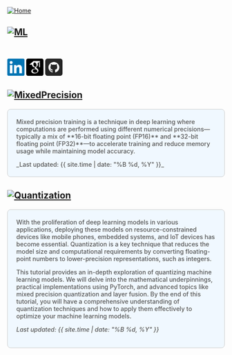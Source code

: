 [![Home](https://img.shields.io/badge/Home-Click%20Here-blue?style=flat&logo=homeadvisor&logoColor=white)](../)

## [![ML](https://img.shields.io/badge/ML-Selected_Topics_in_Machine_Learning-orange?style=for-the-badge&logo=github)](ML)

<br>


[<img src="../images/LinkedIn_logo_initials.png"  width="40" height="40">](https://www.linkedin.com/in/mehdi-seyfi-38189220/)   [<img src="../images/googlescholar.png"  width="40" height="40">](https://scholar.google.ca/citations?user=6l0PmOEAAAAJ&hl=en) [<img src="../images/github.png"  width="40" height="40">](https://github.com/mseyfi)

<p></p>
<p></p>

## [![MixedPrecision](https://img.shields.io/badge/Optimization_Series-Mixed_Precision_Training-blue?style=for-the-badge&logo=github)](../posts/MixedPrecision)

<div style="background-color: #f0f8ff; color: #555;font-weight: 485; padding: 20px; margin: 20px 0; border-radius: 8px; border: 1px solid #ccc;">
Mixed precision training is a technique in deep learning where computations are performed using different numerical precisions—typically a mix of **16-bit floating point (FP16)** and **32-bit floating point (FP32)**—to accelerate training and reduce memory usage while maintaining model accuracy. 
<p></p>
_Last updated: {{ site.time | date: "%B %d, %Y" }}_
</div>


## [![Quantization](https://img.shields.io/badge/Optimization_Series-Quantization-blue?style=for-the-badge&logo=github)](../posts/Quantization)

<div style="background-color: #f0f8ff; color: #555;font-weight: 485; padding: 20px; margin: 20px 0; border-radius: 8px; border: 1px solid #ccc;">
With the proliferation of deep learning models in various applications, deploying these models on resource-constrained devices like mobile phones, embedded systems, and IoT devices has become essential. Quantization is a key technique that reduces the model size and computational requirements by converting floating-point numbers to lower-precision representations, such as integers.


This tutorial provides an in-depth exploration of quantizing machine learning models. We will delve into the mathematical underpinnings, practical implementations using PyTorch, and advanced topics like mixed precision quantization and layer fusion. By the end of this tutorial, you will have a comprehensive understanding of quantization techniques and how to apply them effectively to optimize your machine learning models.

<p></p>

_Last updated: {{ site.time | date: "%B %d, %Y" }}_
</div>

